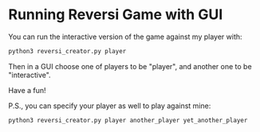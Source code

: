 # Running Reversi Game with GUI

You can run the interactive version of the game against my player with:

```bash
python3 reversi_creator.py player
```

Then in a GUI choose one of players to be "player", and another one to be "interactive".

Have a fun!

P.S., you can specify your player as well to play against mine:

```bash
python3 reversi_creator.py player another_player yet_another_player
```






